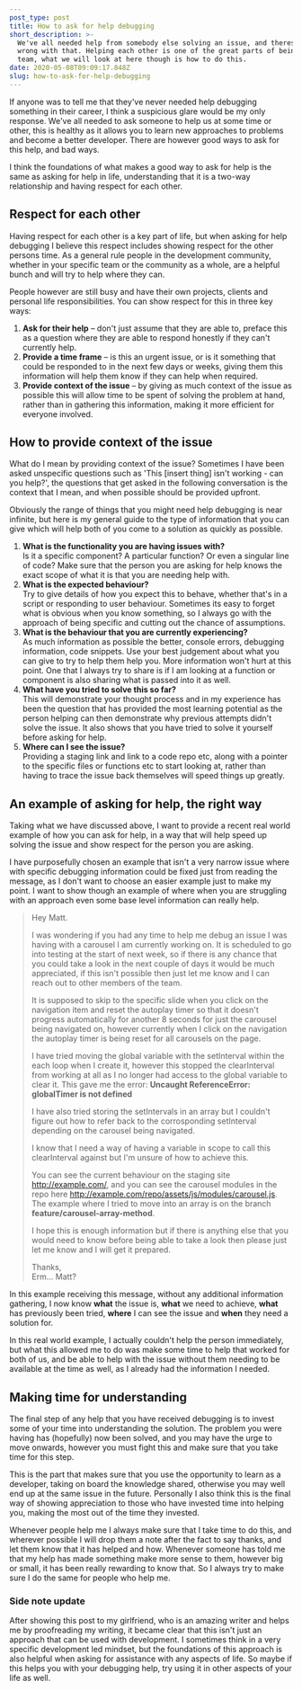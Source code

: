 ```yaml
---
post_type: post
title: How to ask for help debugging
short_description: >-
  We've all needed help from somebody else solving an issue, and theres nothing
  wrong with that. Helping each other is one of the great parts of being in a
  team, what we will look at here though is how to do this.
date: 2020-05-08T09:09:17.848Z
slug: how-to-ask-for-help-debugging
---
```

If anyone was to tell me that they've never needed help debugging something in their career, I think a suspicious glare would be my only response. We've all needed to ask someone to help us at some time or other, this is healthy as it allows you to learn new approaches to problems and become a better developer. There are however good ways to ask for this help, and bad ways.

I think the foundations of what makes a good way to ask for help is the same as asking for help in life, understanding that it is a two-way relationship and having respect for each other.

## Respect for each other

Having respect for each other is a key part of life, but when asking for help debugging I believe this respect includes showing respect for the other persons time. As a general rule people in the development community, whether in your specific team or the community as a whole, are a helpful bunch and will try to help where they can. 

People however are still busy and have their own projects, clients and personal life responsibilities. You can show respect for this in three key ways:

1. **Ask for their help** – don't just assume that they are able to, preface this as a question where they are able to respond honestly if they can't currently help.
2. **Provide a time frame** – is this an urgent issue, or is it something that could be responded to in the next few days or weeks, giving them this information will help them know if they can help when required.
3. **Provide context of the issue** – by giving as much context of the issue as possible this will allow time to be spent of solving the problem at hand, rather than in gathering this information, making it more efficient for everyone involved.

## How to provide context of the issue

What do I mean by providing context of the issue? Sometimes I have been asked unspecific questions such as 'This \[insert thing] isn't working - can you help?', the questions that get asked in the following conversation is the context that I mean, and when possible should be provided upfront.

Obviously the range of things that you might need help debugging is near infinite, but here is my general guide to the type of information that you can give which will help both of you come to a solution as quickly as possible.

1. **What is the functionality you are having issues with?**\
   Is it a specific component? A particular function? Or even a singular line of code? Make sure that the person you are asking for help knows the exact scope of what it is that you are needing help with.
2. **What is the expected behaviour?**\
   Try to give details of how you expect this to behave, whether that's in a script or responding to user behaviour. Sometimes its easy to forget what is obvious when you know something, so I always go with the approach of being specific and cutting out the chance of assumptions.
3. **What is the behaviour that you are currently experiencing?**\
   As much information as possible the better, console errors, debugging information, code snippets. Use your best judgement about what you can give to try to help them help you. More information won't hurt at this point. One that I always try to share is if I am looking at a function or component is also sharing what is passed into it as well.
4. **What have you tried to solve this so far?** \
   This will demonstrate your thought process and in my experience has been the question that has provided the most learning potential as the person helping can then demonstrate why previous attempts didn't solve the issue. It also shows that you have tried to solve it yourself before asking for help.
5. **Where can I see the issue?**\
   Providing a staging link and link to a code repo etc, along with a pointer to the specific files or functions etc to start looking at, rather than having to trace the issue back themselves will speed things up greatly.

## An example of asking for help, the right way

Taking what we have discussed above, I want to provide a recent real world example of how you can ask for help, in a way that will help speed up solving the issue and show respect for the person you are asking.

I have purposefully chosen an example that isn't a very narrow issue where with specific debugging information could be fixed just from reading the message, as I don't want to choose an easier example just to make my point. I want to show though an example of where when you are struggling with an approach even some base level information can really help.

> Hey Matt. 
>
> I was wondering if you had any time to help me debug an issue I was having with a carousel I am currently working on. It is scheduled to go into testing at the start of next week, so if there is any chance that you could take a look in the next couple of days it would be much appreciated, if this isn't possible then just let me know and I can reach out to other members of the team.
>
> It is supposed to skip to the specific slide when you click on the navigation item and reset the autoplay timer so that it doesn't progress automatically for another 8 seconds for just the carousel being navigated on, however currently when I click on the navigation the autoplay timer is being reset for all carousels on the page.
>
> I have tried moving the global variable with the setInterval within the each loop when I create it, however this stopped the clearInterval from working at all as I no longer had access to the global variable to clear it. This gave me the error: **Uncaught ReferenceError: globalTimer is not defined**
>
> I have also tried storing the setIntervals in an array but I couldn't figure out how to refer back to the corrosponding setInterval depending on the carousel being navigated.
>
> I know that I need a way of having a variable in scope to call this clearInterval against but I'm unsure of how to achieve this.
>
> You can see the current behaviour on the staging site <http://example.com/>, and you can see the carousel modules in the repo here <http://example.com/repo/assets/js/modules/carousel.js>. The example where I tried to move into an array is on the branch **feature/carousel-array-method**.
>
> I hope this is enough information but if there is anything else that you would need to know before being able to take a look then please just let me know and I will get it prepared.
>
> Thanks,\
> Erm... Matt?

In this example receiving this message, without any additional information gathering, I now know **what** the issue is, **what** we need to achieve, **what** has previously been tried, **where** I can see the issue and **when** they need a solution for.

In this real world example, I actually couldn't help the person immediately, but what this allowed me to do was  make some time to help that worked for both of us, and be able to help with the issue without them needing to be available at the time as well, as I already had the information I needed.

## Making time for understanding

The final step of any help that you have received debugging is to invest some of your time into understanding the solution. The problem you were having has (hopefully) now been solved, and you may have the urge to move onwards, however you must fight this and make sure that you take time for this step.

This is the part that makes sure that you use the opportunity to learn as a developer, taking on board the knowledge shared, otherwise you may well end up at the same issue in the future. Personally I also think this is the final way of showing appreciation to those who have invested time into helping you, making the most out of the time they invested. 

Whenever people help me I always make sure that I take time to do this, and wherever possible I will drop them a note after the fact to say thanks, and let them know that it has helped and how. Whenever someone has told me that my help has made something make more sense to them, however big or small, it has been really rewarding to know that. So I always try to make sure I do the same for people who help me.

### Side note update

After showing this post to my girlfriend, who is an amazing writer and helps me by proofreading my writing, it became clear that this isn't just an approach that can be used with development. I sometimes think in a very specific development led mindset, but the foundations of this approach is also helpful when asking for assistance with any aspects of life. So maybe if this helps you with your debugging help, try using it in other aspects of your life as well.